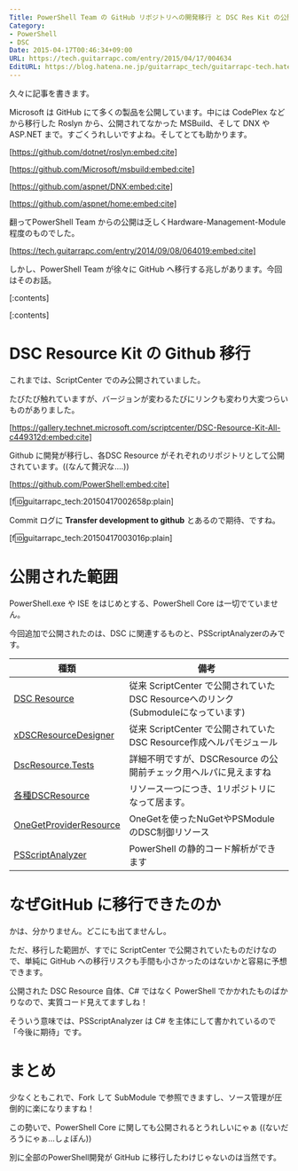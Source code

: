 ```yaml
---
Title: PowerShell Team の GitHub リポジトリへの開発移行 と DSC Res Kit の公開
Category:
- PowerShell
- DSC
Date: 2015-04-17T00:46:34+09:00
URL: https://tech.guitarrapc.com/entry/2015/04/17/004634
EditURL: https://blog.hatena.ne.jp/guitarrapc_tech/guitarrapc-tech.hatenablog.com/atom/entry/8454420450091739513
---
```


久々に記事を書きます。

Microsoft は GitHub にて多くの製品を公開しています。中には CodePlex などから移行した Roslyn から、公開されてなかった MSBuild、そして DNX や ASP.NET まで。すごくうれしいですよね。そしてとても助かります。

[https://github.com/dotnet/roslyn:embed:cite]

[https://github.com/Microsoft/msbuild:embed:cite]

[https://github.com/aspnet/DNX:embed:cite]

[https://github.com/aspnet/home:embed:cite]



翻ってPowerShell Team からの公開は乏しくHardware-Management-Module 程度のものでした。

[https://tech.guitarrapc.com/entry/2014/09/08/064019:embed:cite]

しかし、PowerShell Team が徐々に GitHub へ移行する兆しがあります。今回はそのお話。

[:contents]

[:contents]

# DSC Resource Kit の Github 移行

これまでは、ScriptCenter でのみ公開されていました。

たびたび触れていますが、バージョンが変わるたびにリンクも変わり大変つらいものがありました。

[https://gallery.technet.microsoft.com/scriptcenter/DSC-Resource-Kit-All-c449312d:embed:cite]

Github に開発が移行し、各DSC Resource がそれぞれのリポジトリとして公開されています。((なんて贅沢な....))

[https://github.com/PowerShell:embed:cite]

[f:id:guitarrapc_tech:20150417002658p:plain]


Commit ログに **Transfer development to github** とあるので期待、ですね。

[f:id:guitarrapc_tech:20150417003016p:plain]

# 公開された範囲

PowerShell.exe や ISE をはじめとする、PowerShell Core は一切でていません。

今回追加で公開されたのは、DSC に関連するものと、PSScriptAnalyzerのみです。

種類|備考
----|----
[DSC Resource](https://github.com/PowerShell/DscResources) | 従来 ScriptCenter で公開されていたDSC Resourceへのリンク(Submoduleになっています)
[xDSCResourceDesigner](https://github.com/PowerShell/xDSCResourceDesigner) | 従来 ScriptCenter で公開されていたDSC Resource作成ヘルパモジュール
[DscResource.Tests](https://github.com/PowerShell/DscResource.Tests) | 詳細不明ですが、DSCResource の公開前チェック用ヘルパに見えますね
[各種DSCResource](https://github.com/PowerShell) | リソース一つにつき、1リポジトリになって居ます。
[OneGetProviderResource](https://github.com/PowerShell/OneGetProviderResource) | OneGetを使ったNuGetやPSModule のDSC制御リソース
[PSScriptAnalyzer](https://github.com/PowerShell/PSScriptAnalyzer)| PowerShell の静的コード解析ができます

# なぜGitHub に移行できたのか

かは、分かりません。どこにも出てませんし。

ただ、移行した範囲が、すでに ScriptCenter で公開されていたものだけなので、単純に GitHub への移行リスクも手間も小さかったのはないかと容易に予想できます。

公開された DSC Resource 自体、C# ではなく PowerShell でかかれたものばかりなので、実質コード見えてますしね！

そういう意味では、PSScriptAnalyzer は C# を主体にして書かれているので「今後に期待」です。

# まとめ

少なくともこれで、Fork して SubModule で参照できますし、ソース管理が圧倒的に楽になりますね！

この勢いで、PowerShell Core に関しても公開されるとうれしいにゃぁ ((ないだろうにゃぁ...しょぼん))

別に全部のPowerShell開発が GitHub に移行したわけじゃないのは当然です。
